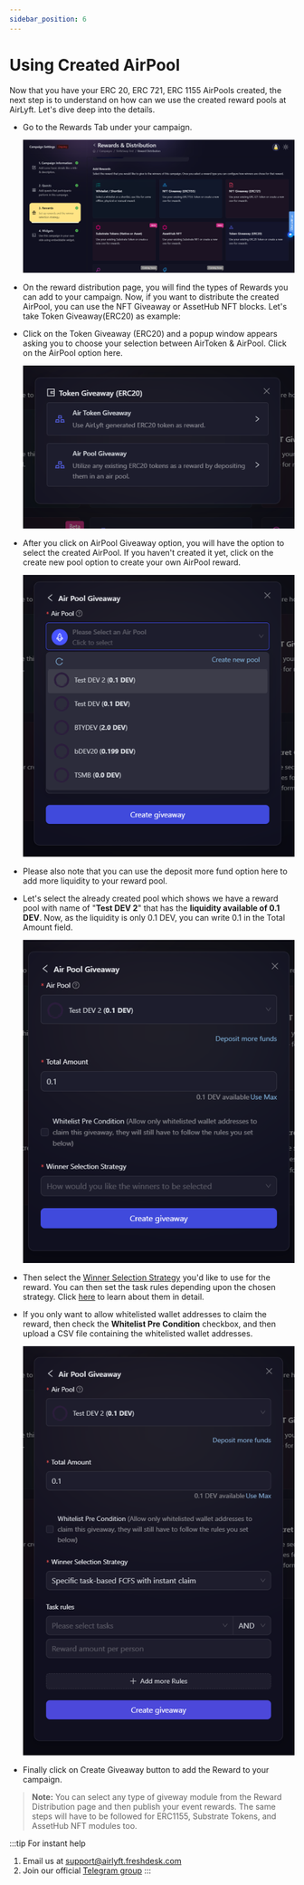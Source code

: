 ```yaml
---
sidebar_position: 6
---
```


# Using Created AirPool

Now that you have your ERC 20, ERC 721, ERC 1155 AirPools created, the next step is to understand on how can we use the created reward pools at AirLyft. Let's dive deep into the details.

- Go to the Rewards Tab under your campaign.

    ![Rewards Tab](../images/rewardstab.png)

- On the reward distribution page, you will find the types of Rewards you can add to your campaign. Now, if you want to distribute the created AirPool, you can use the NFT Giveaway or AssetHub NFT blocks. Let's take Token Giveaway(ERC20) as example:

- Click on the Token Giveaway (ERC20) and a popup window appears asking you to choose your selection between AirToken & AirPool. Click on the AirPool option here. 

    ![AirPool Giveaway](../images/airpool20rewardoptions.png)

- After you click on AirPool Giveaway option, you will have the option to select the created AirPool. If you haven't created it yet, click on the create new pool option to create your own AirPool reward. 

    ![Select Pool](../images/airpoolselect.png)

- Please also note that you can use the deposit more fund option here to add more liquidity to your reward pool. 

- Let's select the already created pool which shows we have a reward pool with name of "**Test DEV 2**" that has the **liquidity available of 0.1 DEV**. Now, as the liquidity is only 0.1 DEV, you can write 0.1 in the Total Amount field.

    ![Pool Amount](../images/poolamount.png)

- Then select the [Winner Selection Strategy](../campaign/rewards/winner-selection/index.md) you'd like to use for the reward. You can then set the task rules depending upon the chosen strategy. Click [here](../campaign/rewards/winner-selection/index.md) to learn about them in detail.

- If you only want to allow whitelisted wallet addresses to claim the reward, then check the **Whitelist Pre Condition** checkbox, and then upload a CSV file containing the whitelisted wallet addresses.

    ![AirPool Creation](../images/airpoolrules.png)

- Finally click on Create Giveaway button to add the Reward to your campaign.

> **Note:** You can select any type of giveway module from the Reward Distribution page and then publish your event rewards. The same steps will have to be followed for ERC1155, Substrate Tokens, and AssetHub NFT modules too.

:::tip For instant help
1. Email us at [support@airlyft.freshdesk.com](mailto:support@airlyft.freshdesk.com)
2. Join our official [Telegram group](https://t.me/kyteone)
:::